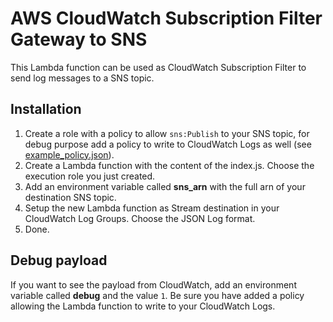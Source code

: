 # AWS CloudWatch Subscription Filter Gateway to SNS
This Lambda function can be used as CloudWatch Subscription Filter to send log messages to a SNS topic.

## Installation
1. Create a role with a policy to allow `sns:Publish` to your SNS topic, for debug purpose add a policy to write to
   CloudWatch Logs as well (see [example_policy.json](example_policy.json)).
2. Create a Lambda function with the content of the index.js. Choose the execution role you
   just created.
3. Add an environment variable called **sns_arn** with the full arn of your destination SNS topic.
4. Setup the new Lambda function as Stream destination in your CloudWatch Log Groups. Choose the JSON Log format.
5. Done.

## Debug payload
If you want to see the payload from CloudWatch, add an environment variable called **debug** and the value `1`. Be sure
you have added a policy allowing the Lambda function to write to your CloudWatch Logs.
